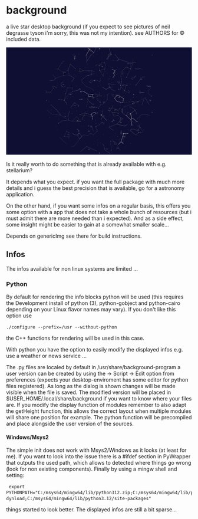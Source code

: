 # background
a live star desktop background
(if you expect to see pictures of neil degrasse tyson i'm sorry,
this was not my intention).
see AUTHORS for &copy; included data.

![Background](background.png "background")


Is it really worth to do something that is already available
with e.g. stellarium?

It depends what you expect.
if you want the full package with much more details and
i guess the best precision that is available,
go for a astronomy application.

On the other hand, if you want some infos on a regular basis,
this offers you some option with a app that does
not take a whole bunch of resources
(but i must admit there are more needed than i expected).
And as a side effect, some insight might be easier to gain
at a somewhat smaller scale...

Depends on genericImg see there for build instructions.

## Infos

The infos available for non linux systems are limited ...

### Python

By default for rendering the info blocks python will be used
(this requires the Development install of python (3), python-gobject and python-cairo
depending on your Linux flavor names may vary).
If you don't like this option use
```
./configure --prefix=/usr --without-python
```
the C++ functions for rendering will be used in this case.

With python you have the option to easily
modify the displayed infos e.g. use a weather or news service ...

The .py files are localed by default in /usr/share/background-program
a user version can be created
by using the -> Script -> Edit option from preferences
(expects your desktop-enviroment has some editor for python files registered).
As long as the dialog is shown changes will be made visible when the file
is saved.
The modified version will be placed in $USER_HOME/.local/share/background
if you want to know where your files are.
If you modify the display function of modules remember to also
adapt the getHeight function, this allows
the correct layout when multiple modules will share
one position for example.
The python function will be precompiled
and place alongside the user version of the sources.

#### Windows/Msys2

The simple init does not work with Msys2/Windows as it looks (at least for me).
If you want to look into the issue there is a #ifdef section in PyWrapper
that outputs the used path, which allows to detected where things go wrong 
(look for non existing components).
Finally by using a mingw shell and setting:
```
 export PYTHONPATH="C:/msys64/mingw64/lib/python312.zip;C:/msys64/mingw64/lib/python3.12;C:/msys64/mingw64/lib/python3.12/lib-dynload;C:/msys64/mingw64/lib/python3.12/site-packages"
```
things started to look better.
The displayed infos are still a bit sparse...